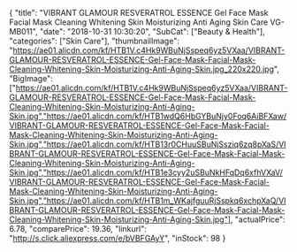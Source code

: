 {
	"title": "VIBRANT GLAMOUR RESVERATROL ESSENCE Gel Face Mask Facial Mask Cleaning Whitening Skin Moisturizing Anti Aging Skin Care VG-MB011",
	"date": "2018-10-31 10:30:20",
	"SubCat": ["Beauty & Health"],
	"categories": ["Skin Care"],
	"thumbnailImage": "https://ae01.alicdn.com/kf/HTB1V.c4Hk9WBuNjSspeq6yz5VXaa/VIBRANT-GLAMOUR-RESVERATROL-ESSENCE-Gel-Face-Mask-Facial-Mask-Cleaning-Whitening-Skin-Moisturizing-Anti-Aging-Skin.jpg_220x220.jpg",
	"BigImage": ["https://ae01.alicdn.com/kf/HTB1V.c4Hk9WBuNjSspeq6yz5VXaa/VIBRANT-GLAMOUR-RESVERATROL-ESSENCE-Gel-Face-Mask-Facial-Mask-Cleaning-Whitening-Skin-Moisturizing-Anti-Aging-Skin.jpg","https://ae01.alicdn.com/kf/HTB1wdQ6HbGYBuNjy0Foq6AiBFXaw/VIBRANT-GLAMOUR-RESVERATROL-ESSENCE-Gel-Face-Mask-Facial-Mask-Cleaning-Whitening-Skin-Moisturizing-Anti-Aging-Skin.jpg","https://ae01.alicdn.com/kf/HTB13r0CHuuSBuNjSsziq6zq8pXaS/VIBRANT-GLAMOUR-RESVERATROL-ESSENCE-Gel-Face-Mask-Facial-Mask-Cleaning-Whitening-Skin-Moisturizing-Anti-Aging-Skin.jpg","https://ae01.alicdn.com/kf/HTB1e3cyy2uSBuNkHFqDq6xfhVXaV/VIBRANT-GLAMOUR-RESVERATROL-ESSENCE-Gel-Face-Mask-Facial-Mask-Cleaning-Whitening-Skin-Moisturizing-Anti-Aging-Skin.jpg","https://ae01.alicdn.com/kf/HTB1m_WKajfguuRjSspkq6xchpXaQ/VIBRANT-GLAMOUR-RESVERATROL-ESSENCE-Gel-Face-Mask-Facial-Mask-Cleaning-Whitening-Skin-Moisturizing-Anti-Aging-Skin.jpg"],
	"actualPrice": 6.78,
	"comparePrice": 19.36,
	"linkurl": "http://s.click.aliexpress.com/e/bVBFGAyY",
	"inStock": 98
}
